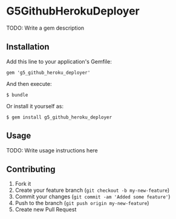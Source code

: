 # G5GithubHerokuDeployer

TODO: Write a gem description

## Installation

Add this line to your application's Gemfile:

    gem 'g5_github_heroku_deployer'

And then execute:

    $ bundle

Or install it yourself as:

    $ gem install g5_github_heroku_deployer

## Usage

TODO: Write usage instructions here

## Contributing

1. Fork it
2. Create your feature branch (`git checkout -b my-new-feature`)
3. Commit your changes (`git commit -am 'Added some feature'`)
4. Push to the branch (`git push origin my-new-feature`)
5. Create new Pull Request
